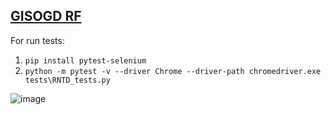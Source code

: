 ## [GISOGD RF](https://gisogd.gov.ru/)
For run tests:
1. `pip install pytest-selenium`
2. `python -m pytest -v --driver Chrome --driver-path chromedriver.exe tests\RNTD_tests.py`
   
![image](https://github.com/kozlofAlex/GISOGD/assets/107295846/c914bc57-0ae4-4608-b1fa-ea66922aa328)
